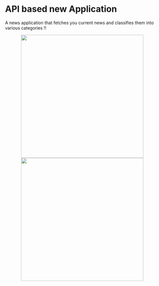 # API based new Application 

A news application that fetches you current news and classifies them into various categories !!

<p align="center">
<img src="https://user-images.githubusercontent.com/71863425/150678856-8702e948-7416-47d6-8df3-5b80e73f28b5.jpg" height="400">
<img src="https://user-images.githubusercontent.com/71863425/150678932-814872b1-fae8-409f-87d4-e54408120bbd.png" height="400">
</p>
